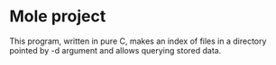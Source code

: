 # Mole project
This program, written in pure C, makes an index of files in a directory pointed by -d <path> argument and allows querying stored data.